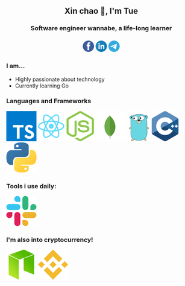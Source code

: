 <h2 align="center">Xin chao 👋, I'm Tue</h2>

<h3 align="center">Software engineer wannabe, a life-long learner</h3>

<h3 align="center">
<img height=30 src="assets/logo_fb.svg" />
<img height=30 src="assets/logo_linkedin.svg" />
<img height=30 src="assets/logo_telegram.svg" />
</h3>

### I am...
* Highly passionate about technology
* Currently learning Go

### Languages and Frameworks
<img src="assets/logo_ts.svg" />
<img src="assets/logo_react.svg" />
<img src="assets/logo_nodejs.svg" />
<img src="assets/logo_mongo.svg" />
<img src="assets/logo_go.svg" />
<img src="assets/logo_cpp.svg" />
<img src="assets/logo_python.svg" />

### Tools i use daily:
<img src="assets/logo_slack.svg" />

### I'm also into cryptocurrency!
<img src="assets/logo_neo.svg" />
<img src="assets/logo_binance.svg" />
